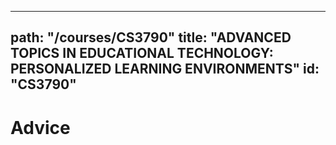 
---
path: "/courses/CS3790"
title: "ADVANCED TOPICS IN EDUCATIONAL TECHNOLOGY: PERSONALIZED LEARNING ENVIRONMENTS"
id: "CS3790"
---

# Advice

